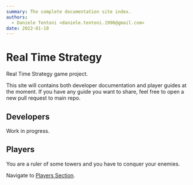 ```yaml
---
summary: The complete documentation site index.
authors:
  - Daniele Tentoni <daniele.tentoni.1996@gmail.com>
date: 2022-01-10
---
```


# Real Time Strategy

Real Time Strategy game project.

This site will contains both developer documentation and player guides at the moment. If you have any guide you want to share, feel free to open a new pull request to main repo.

## Developers

Work in progress.

## Players

You are a ruler of some towers and you have to conquer your enemies.

Navigate to [Players Section](players/index.md).

